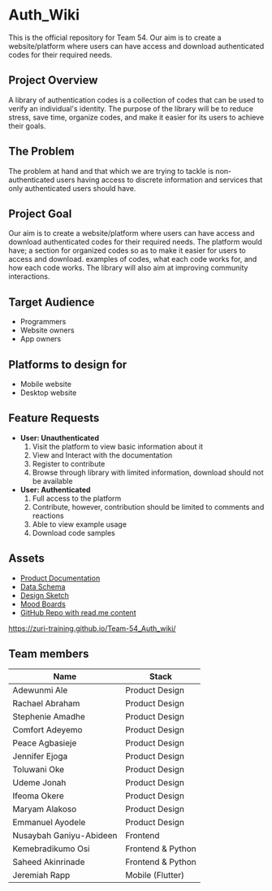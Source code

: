 # Auth_Wiki 
This is the official repository for Team 54. Our aim is to create a website/platform where users can have access and download authenticated codes for their required needs.


## Project Overview

A library of authentication codes is a collection of codes that can be used to verify an individual's identity. The purpose of the library will be to reduce stress, save time, organize codes, and make it easier for its users to achieve their goals.


## The Problem

The problem at hand and that which we are trying to tackle is non-authenticated users having access to discrete information and services that only authenticated users should have.


## Project Goal

Our aim is to create a website/platform where users can have access and download authenticated codes for their required needs. The platform would have;
a section for organized codes so as to make it easier for users to access and download.
examples of codes, what each code works for, and how each code works.
The library will also aim at improving community interactions.


## Target Audience
- Programmers 
- Website owners 
- App owners


## Platforms to design for
- Mobile website
- Desktop website

## Feature Requests
- **User: Unauthenticated**
  1. Visit the platform to view basic information about it
  2. View and Interact with the documentation
  3. Register to contribute
  4. Browse through library with limited information, download should not be available
- **User: Authenticated**
  1. Full access to the platform
  2. Contribute, however, contribution should be limited to comments and reactions
  3. Able to view example usage
  4. Download code samples


## Assets
- [Product Documentation](https://docs.google.com/document/d/1HW4rULqQynIUUln0c_xAQ3G7XNkoqJ2ljWbnsz0BHDY/edit?usp=drivesdk
)
- [Data Schema](https://onedrive.live.com/?authkey=%21AE9uBMhndtnvB%2DU&cid=7CDA8918E856EC43&id=7CDA8918E856EC43%2111663&parId=root&o=OneUp)
- [Design Sketch](https://www.figma.com/file/NZyR5gaCZa6c0ZkntWJS6H/Auth_Wiki-Sketches?node-id=0%3A1&t=o4RUL4451Nv1TrNa-0
)
- [Mood Boards](https://www.figma.com/file/eAiyQT7mobfSpskHes9M7n/Auth_Wiki-Moodboard?node-id=0%3A1&t=6fLEXG0ZpVdNZpW3-1
)
- [GitHub Repo with read.me content](https://github.com/zuri-training/Team-54_Auth_wiki/blob/main/README.md
)

https://zuri-training.github.io/Team-54_Auth_wiki/


## Team members
Name | Stack
------------ | -------------
Adewunmi Ale | Product Design
Rachael Abraham | Product Design
Stephenie Amadhe | Product Design
Comfort Adeyemo | Product Design
Peace Agbasieje | Product Design
Jennifer Ejoga | Product Design
Toluwani Oke | Product Design
Udeme Jonah | Product Design
Ifeoma Okere | Product Design
Maryam Alakoso | Product Design
Emmanuel Ayodele | Product Design
Nusaybah Ganiyu-Abideen | Frontend
Kemebradikumo Osi | Frontend & Python
Saheed Akinrinade | Frontend & Python
Jeremiah Rapp | Mobile (Flutter)
